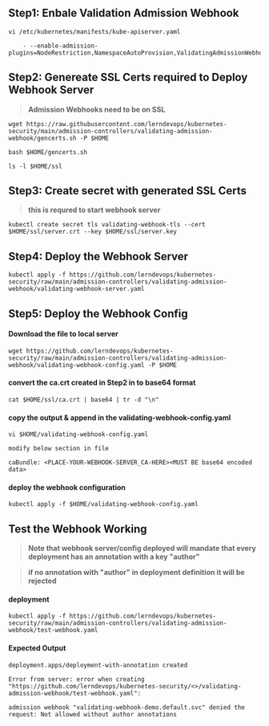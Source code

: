 ## Step1: Enbale Validation Admission Webhook 
```
vi /etc/kubernetes/manifests/kube-apiserver.yaml

    - --enable-admission-plugins=NodeRestriction,NamespaceAutoProvision,ValidatingAdmissionWebhook
```

## Step2: Genereate SSL Certs required to Deploy Webhook Server 

> **Admission Webhooks need to be on SSL**

`wget https://raw.githubusercontent.com/lerndevops/kubernetes-security/main/admission-controllers/validating-admission-webhook/gencerts.sh -P $HOME`

`bash $HOME/gencerts.sh`

`ls -l $HOME/ssl`

## Step3: Create secret with generated SSL Certs 

> **this is requred to start webhook server**

`kubectl create secret tls validating-webhook-tls --cert $HOME/ssl/server.crt --key $HOME/ssl/server.key`

## Step4: Deploy the Webhook Server 

`kubectl apply -f https://github.com/lerndevops/kubernetes-security/raw/main/admission-controllers/validating-admission-webhook/validating-webhook-server.yaml`

## Step5: Deploy the Webhook Config 

#### Download the file to local server 

`wget https://github.com/lerndevops/kubernetes-security/raw/main/admission-controllers/validating-admission-webhook/validating-webhook-config.yaml -P $HOME`

#### convert the ca.crt created in Step2 in to base64 format 

`cat $HOME/ssl/ca.crt | base64 | tr -d "\n"`

#### copy the output & append in the validating-webhook-config.yaml 

`vi $HOME/validating-webhook-config.yaml`

`modify below section in file` 

`caBundle: <PLACE-YOUR-WEBHOOK-SERVER_CA-HERE><MUST BE base64 encoded data>`

#### deploy the webhook configuration 

`kubectl apply -f $HOME/validating-webhook-config.yaml`

## Test the Webhook Working 

> **Note that webhook server/config deployed will mandate that every deployment has an annotation with a key "author"**

> **if no annotation with "author" in deployment definition it will be rejected**

#### deployment 

`kubectl apply -f https://github.com/lerndevops/kubernetes-security/raw/main/admission-controllers/validating-admission-webhook/test-webhook.yaml`

#### Expected Output
```
deployment.apps/deployment-with-annotation created

Error from server: error when creating 
"https://github.com/lerndevops/kubernetes-security/<>/validating-admission-webhook/test-webhook.yaml": 

admission webhook "validating-webhook-demo.default.svc" denied the request: Not allowed without author annotations
```